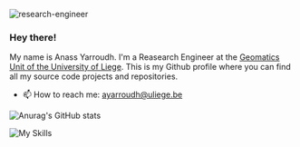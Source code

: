 ![research-engineer](https://user-images.githubusercontent.com/72500344/211131594-0157d7f6-5032-44d3-ba89-7dd1ba36e00d.svg)

### Hey there!

My name is Anass Yarroudh. I'm a Reasearch Engineer at the [Geomatics Unit of the University of Liege](http://geomatics.ulg.ac.be/). This is my Github profile where you can find all my source code projects and repositories.
- 📫 How to reach me: <ayarroudh@uliege.be>

![Anurag's GitHub stats](https://github-readme-stats-sigma-five.vercel.app/api?username=Yarroudh&show_icons=true&theme=transparent)

![My Skills](https://skillicons.dev/icons?i=py,cpp,javascript,php,react,nodejs,git,docker)
